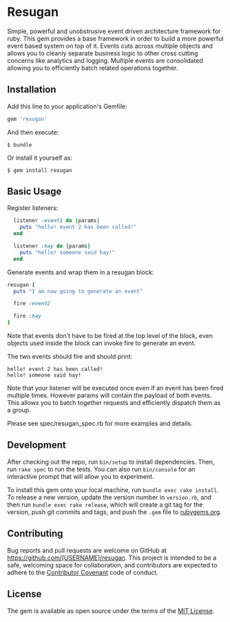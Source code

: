 # Resugan

Simple, powerful and unobstrusive event driven architecture framework for ruby. This gem provides
a base framework in order to build a more powerful event based system on top of it. Events cuts across multiple objects and allows you to cleanly separate business logic to other cross cutting concerns like analytics and logging. Multiple events are consolidated allowing you to efficiently batch related operations together.

## Installation

Add this line to your application's Gemfile:

```ruby
gem 'resugan'
```

And then execute:

    $ bundle

Or install it yourself as:

    $ gem install resugan

## Basic Usage

Register listeners:

```ruby
  listener :event1 do |params|
    puts "hello! event 2 has been called!"
  end

  listener :hay do |params|
    puts "hello! someone said hay!"
  end
```

Generate events and wrap them in a resugan block:

```ruby
resugan {
  puts "I am now going to generate an event"

  fire :event2

  fire :hay
}
```

Note that events don't have to be fired at the top level of the block, even objects used inside the block can invoke fire to generate an event.

The two events should fire and should print:

```
hello! event 2 has been called!
hello! someone said hay!
```

Note that your listener will be executed once even if an event has been fired
multiple times. However params will contain the payload of both events. This allows you to batch together requests and efficiently dispatch them as a group.

Please see spec/resugan_spec.rb for more examples and details.

## Development

After checking out the repo, run `bin/setup` to install dependencies. Then, run `rake spec` to run the tests. You can also run `bin/console` for an interactive prompt that will allow you to experiment.

To install this gem onto your local machine, run `bundle exec rake install`. To release a new version, update the version number in `version.rb`, and then run `bundle exec rake release`, which will create a git tag for the version, push git commits and tags, and push the `.gem` file to [rubygems.org](https://rubygems.org).

## Contributing

Bug reports and pull requests are welcome on GitHub at https://github.com/[USERNAME]/resugan. This project is intended to be a safe, welcoming space for collaboration, and contributors are expected to adhere to the [Contributor Covenant](http://contributor-covenant.org) code of conduct.


## License

The gem is available as open source under the terms of the [MIT License](http://opensource.org/licenses/MIT).
